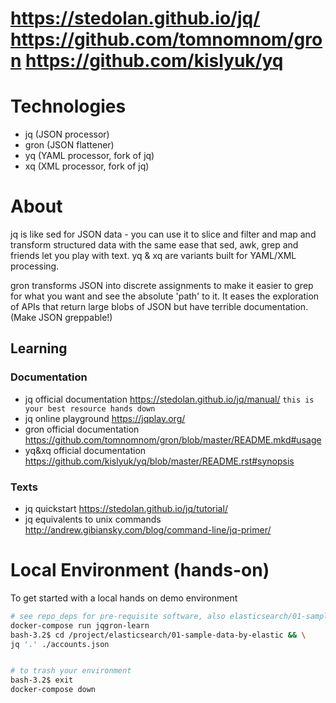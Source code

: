# https://stedolan.github.io/jq/ https://github.com/tomnomnom/gron https://github.com/kislyuk/yq

# Technologies
* jq (JSON processor)
* gron (JSON flattener)
* yq (YAML processor, fork of jq)
* xq (XML processor, fork of jq)

# About
jq is like sed for JSON data - you can use it to slice and filter and map and transform structured data with the same ease that sed, awk, grep and friends let you play with text.  yq & xq are variants built for YAML/XML processing.

gron transforms JSON into discrete assignments to make it easier to grep for what you want and see the absolute 'path' to it. It eases the exploration of APIs that return large blobs of JSON but have terrible documentation. (Make JSON greppable!)


## Learning
### Documentation
* jq official documentation https://stedolan.github.io/jq/manual/ `this is your best resource hands down`
* jq online playground https://jqplay.org/
* gron official documentation https://github.com/tomnomnom/gron/blob/master/README.mkd#usage
* yq&xq official documentation https://github.com/kislyuk/yq/blob/master/README.rst#synopsis

### Texts
* jq quickstart https://stedolan.github.io/jq/tutorial/
* jq equivalents to unix commands http://andrew.gibiansky.com/blog/command-line/jq-primer/

# Local Environment (hands-on)
To get started with a local hands on demo environment
```bash
# see repo_deps for pre-requisite software, also elasticsearch/01-sample-data-by-elastic
docker-compose run jqgron-learn
bash-3.2$ cd /project/elasticsearch/01-sample-data-by-elastic && \
jq '.' ./accounts.json


# to trash your environment
bash-3.2$ exit
docker-compose down
```

